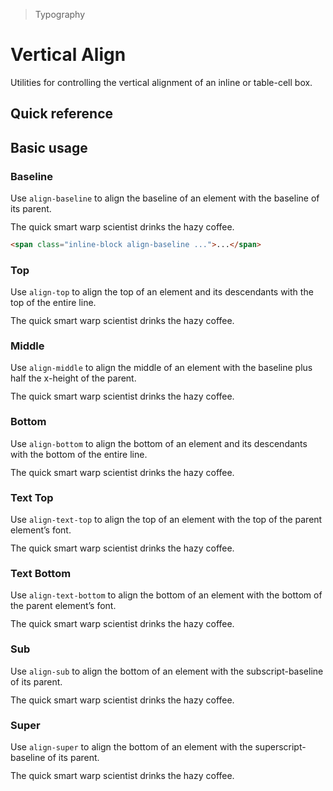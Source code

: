 > Typography

# Vertical Align
Utilities for controlling the vertical alignment of an inline or table-cell box.

## Quick reference

<qr-table />

## Basic usage
### Baseline
Use `align-baseline` to align the baseline of an element with the baseline of its parent.

<container>
  <div class="mx-24">
    <div class="pd-bg-white py-4 max-w-md mx-auto dark:pd-bg-slate-800">
      <div class="leading-none relative" style="line-height: 1">
        <span class="w-0 h-32 inline-block align-baseline">
          <span class="absolute top-0 pd-border-slate-200 border-t border-b border-dashed w-full h-32 dark:pd-border-slate-700"></span>
          <span class="absolute top-0 pd-border-slate-200 border-b border-dashed w-full h-16 dark:pd-border-slate-700"></span>
        </span>
        <span class="relative z-10 pd-text-slate-700 px-8 dark:pd-text-slate-200 font-bold">
        The quick smart warp scientist drinks the hazy coffee.</span>
      </div>
    </div>
  </div>
</container>

```html
<span class="inline-block align-baseline ...">...</span>
```

### Top
Use `align-top` to align the top of an element and its descendants with the top of the entire line.
<container>
  <div class="mx-24">
    <div class="pd-bg-white py-4 max-w-md mx-auto dark:pd-bg-slate-800">
      <div class="leading-none relative" style="line-height: 1">
        <box class="w-0 h-32 inline-block align-top">
          <span class="absolute top-0 pd-border-slate-200 border-t border-b border-dashed w-full h-32 dark:pd-border-slate-700"></span>
          <span class="absolute top-0 pd-border-slate-200 border-b border-dashed w-full h-16 dark:pd-border-slate-700"></span>
        </box>
        <span class="relative z-10 pd-text-slate-700 px-8 dark:pd-text-slate-200 font-bold">
        The quick smart warp scientist drinks the hazy coffee.</span>
      </div>
    </div>
  </div>
</container>

### Middle
Use `align-middle` to align the middle of an element with the baseline plus half the x-height of the parent.
<container>
  <div class="mx-24">
    <div class="pd-bg-white py-4 max-w-md mx-auto dark:pd-bg-slate-800">
      <div class="leading-none relative" style="line-height: 1">
        <box class="w-0 h-32 inline-block align-middle">
          <span class="absolute top-0 pd-border-slate-200 border-t border-b border-dashed w-full h-32 dark:pd-border-slate-700"></span>
          <span class="absolute top-0 pd-border-slate-200 border-b border-dashed w-full h-16 dark:pd-border-slate-700"></span>
        </box>
        <span class="relative z-10 pd-text-slate-700 px-8 dark:pd-text-slate-200 font-bold">
        The quick smart warp scientist drinks the hazy coffee.</span>
      </div>
    </div>
  </div>
</container>

### Bottom
Use `align-bottom` to align the bottom of an element and its descendants with the bottom of the entire line.
<container>
  <div class="mx-24">
    <div class="pd-bg-white py-4 max-w-md mx-auto dark:pd-bg-slate-800">
      <div class="leading-none relative" style="line-height: 1">
        <box class="w-0 h-32 inline-block align-bottom">
          <span class="absolute top-0 pd-border-slate-200 border-t border-b border-dashed w-full h-32 dark:pd-border-slate-700"></span>
          <span class="absolute top-0 pd-border-slate-200 border-b border-dashed w-full h-16 dark:pd-border-slate-700"></span>
        </box>
        <span class="relative z-10 pd-text-slate-700 px-8 dark:pd-text-slate-200 font-bold">
        The quick smart warp scientist drinks the hazy coffee.</span>
      </div>
    </div>
  </div>
</container>

### Text Top
Use `align-text-top` to align the top of an element with the top of the parent element’s font.
<container>
  <div class="mx-24">
    <div class="pd-bg-white py-4 max-w-md mx-auto dark:pd-bg-slate-800">
      <div class="leading-none relative" style="line-height: 1">
        <box class="w-0 h-32 inline-block align-text-top">
          <span class="absolute top-0 pd-border-slate-200 border-t border-b border-dashed w-full h-32 dark:pd-border-slate-700"></span>
          <span class="absolute top-0 pd-border-slate-200 border-b border-dashed w-full h-16 dark:pd-border-slate-700"></span>
        </box>
        <span class="relative z-10 pd-text-slate-700 px-8 dark:pd-text-slate-200 font-bold">
        The quick smart warp scientist drinks the hazy coffee.</span>
      </div>
    </div>
  </div>
</container>

### Text Bottom
Use `align-text-bottom` to align the bottom of an element with the bottom of the parent element’s font.
<container>
  <div class="mx-24">
    <div class="pd-bg-white py-4 max-w-md mx-auto dark:pd-bg-slate-800">
      <div class="leading-none relative" style="line-height: 1">
        <box class="w-0 h-32 inline-block align-text-bottom">
          <span class="absolute top-0 pd-border-slate-200 border-t border-b border-dashed w-full h-32 dark:pd-border-slate-700"></span>
          <span class="absolute top-0 pd-border-slate-200 border-b border-dashed w-full h-16 dark:pd-border-slate-700"></span>
        </box>
        <span class="relative z-10 pd-text-slate-700 px-8 dark:pd-text-slate-200 font-bold">
        The quick smart warp scientist drinks the hazy coffee.</span>
      </div>
    </div>
  </div>
</container>

### Sub
Use `align-sub` to align the bottom of an element with the subscript-baseline of its parent.
<container>
  <div class="mx-24">
    <div class="pd-bg-white py-4 max-w-md mx-auto dark:pd-bg-slate-800">
      <div class="leading-none relative" style="line-height: 1">
        <box class="w-0 h-32 inline-block align-sub">
          <span class="absolute top-0 pd-border-slate-200 border-t border-b border-dashed w-full h-32 dark:pd-border-slate-700"></span>
          <span class="absolute top-0 pd-border-slate-200 border-b border-dashed w-full h-16 dark:pd-border-slate-700"></span>
        </box>
        <span class="relative z-10 pd-text-slate-700 px-8 dark:pd-text-slate-200 font-bold">
        The quick smart warp scientist drinks the hazy coffee.</span>
      </div>
    </div>
  </div>
</container>

### Super
Use `align-super` to align the bottom of an element with the superscript-baseline of its parent.
<container>
  <div class="mx-24">
    <div class="pd-bg-white py-4 max-w-md mx-auto dark:pd-bg-slate-800">
      <div class="leading-none relative" style="line-height: 1">
        <box class="w-0 h-32 inline-block align-super">
          <span class="absolute top-0 pd-border-slate-200 border-t border-b border-dashed w-full h-32 dark:pd-border-slate-700"></span>
          <span class="absolute top-0 pd-border-slate-200 border-b border-dashed w-full h-16 dark:pd-border-slate-700"></span>
        </box>
        <span class="relative z-10 pd-text-slate-700 px-8 dark:pd-text-slate-200 font-bold">
        The quick smart warp scientist drinks the hazy coffee.</span>
      </div>
    </div>
  </div>
</container>
